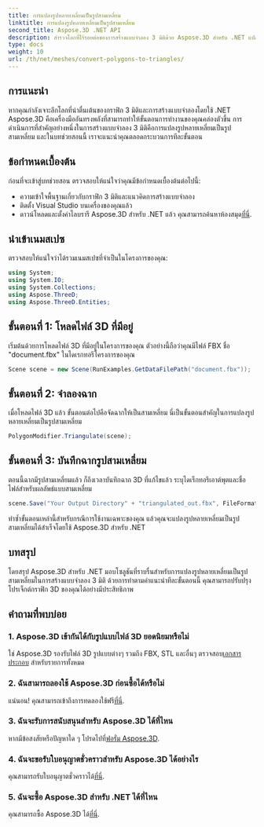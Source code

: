```yaml
---
title: การแปลงรูปหลายเหลี่ยมเป็นรูปสามเหลี่ยม
linktitle: การแปลงรูปหลายเหลี่ยมเป็นรูปสามเหลี่ยม
second_title: Aspose.3D .NET API
description: สำรวจโลกที่ไร้รอยต่อของการสร้างแบบจำลอง 3 มิติด้วย Aspose.3D สำหรับ .NET แปลงรูปหลายเหลี่ยมเป็นรูปสามเหลี่ยมอย่างง่ายดายโดยใช้คำแนะนำทีละขั้นตอนของเรา ดาวน์โหลดทดลองใช้ฟรีตอนนี้!
type: docs
weight: 10
url: /th/net/meshes/convert-polygons-to-triangles/
---
```

## การแนะนำ
หากคุณกำลังเจาะลึกโลกที่น่าตื่นเต้นของกราฟิก 3 มิติและการสร้างแบบจำลองโดยใช้ .NET Aspose.3D คือเครื่องมืออันทรงพลังที่สามารถทำให้ขั้นตอนการทำงานของคุณคล่องตัวขึ้น การดำเนินการที่สำคัญอย่างหนึ่งในการสร้างแบบจำลอง 3 มิติคือการแปลงรูปหลายเหลี่ยมเป็นรูปสามเหลี่ยม และในบทช่วยสอนนี้ เราจะแนะนำคุณตลอดกระบวนการทีละขั้นตอน
## ข้อกำหนดเบื้องต้น
ก่อนที่จะเข้าสู่บทช่วยสอน ตรวจสอบให้แน่ใจว่าคุณมีข้อกำหนดเบื้องต้นต่อไปนี้:
- ความเข้าใจพื้นฐานเกี่ยวกับกราฟิก 3 มิติและแนวคิดการสร้างแบบจำลอง
- ติดตั้ง Visual Studio บนเครื่องของคุณแล้ว
-  ดาวน์โหลดและตั้งค่าไลบรารี Aspose.3D สำหรับ .NET แล้ว คุณสามารถค้นหาห้องสมุด[ที่นี่](https://releases.aspose.com/3d/net/).
## นำเข้าเนมสเปซ
ตรวจสอบให้แน่ใจว่าได้รวมเนมสเปซที่จำเป็นในโครงการของคุณ:
```csharp
using System;
using System.IO;
using System.Collections;
using Aspose.ThreeD;
using Aspose.ThreeD.Entities;
```
## ขั้นตอนที่ 1: โหลดไฟล์ 3D ที่มีอยู่
เริ่มต้นด้วยการโหลดไฟล์ 3D ที่มีอยู่ในโครงการของคุณ ตัวอย่างนี้ถือว่าคุณมีไฟล์ FBX ชื่อ "document.fbx" ในไดเรกทอรีโครงการของคุณ
```csharp
Scene scene = new Scene(RunExamples.GetDataFilePath("document.fbx"));
```
## ขั้นตอนที่ 2: จำลองฉาก
เมื่อโหลดไฟล์ 3D แล้ว ขั้นตอนต่อไปคือจัดฉากให้เป็นสามเหลี่ยม นี่เป็นขั้นตอนสำคัญในการแปลงรูปหลายเหลี่ยมเป็นรูปสามเหลี่ยม
```csharp
PolygonModifier.Triangulate(scene);
```
## ขั้นตอนที่ 3: บันทึกฉากรูปสามเหลี่ยม
ตอนนี้ฉากมีรูปสามเหลี่ยมแล้ว ก็ถึงเวลาบันทึกฉาก 3D ที่แก้ไขแล้ว ระบุไดเร็กทอรีเอาต์พุตและชื่อไฟล์สำหรับผลลัพธ์แบบสามเหลี่ยม
```csharp
scene.Save("Your Output Directory" + "triangulated_out.fbx", FileFormat.FBX7400ASCII);
```
ทำซ้ำขั้นตอนเหล่านี้สำหรับกรณีการใช้งานเฉพาะของคุณ แล้วคุณจะแปลงรูปหลายเหลี่ยมเป็นรูปสามเหลี่ยมได้สำเร็จโดยใช้ Aspose.3D สำหรับ .NET
## บทสรุป
โดยสรุป Aspose.3D สำหรับ .NET มอบโซลูชันที่ราบรื่นสำหรับการแปลงรูปหลายเหลี่ยมเป็นรูปสามเหลี่ยมในการสร้างแบบจำลอง 3 มิติ ด้วยการทำตามคำแนะนำทีละขั้นตอนนี้ คุณสามารถปรับปรุงโปรเจ็กต์กราฟิก 3D ของคุณได้อย่างมีประสิทธิภาพ
## คำถามที่พบบ่อย
### 1. Aspose.3D เข้ากันได้กับรูปแบบไฟล์ 3D ยอดนิยมหรือไม่
 ใช่ Aspose.3D รองรับไฟล์ 3D รูปแบบต่างๆ รวมถึง FBX, STL และอื่นๆ ตรวจสอบ[เอกสารประกอบ](https://reference.aspose.com/3d/net/) สำหรับรายการทั้งหมด
### 2. ฉันสามารถลองใช้ Aspose.3D ก่อนซื้อได้หรือไม่
 แน่นอน! คุณสามารถเข้าถึงการทดลองใช้ฟรี[ที่นี่](https://releases.aspose.com/).
### 3. ฉันจะรับการสนับสนุนสำหรับ Aspose.3D ได้ที่ไหน
 หากมีข้อสงสัยหรือปัญหาใด ๆ โปรดไปที่[ฟอรั่ม Aspose.3D](https://forum.aspose.com/c/3d/18).
### 4. ฉันจะขอรับใบอนุญาตชั่วคราวสำหรับ Aspose.3D ได้อย่างไร
 คุณสามารถรับใบอนุญาตชั่วคราวได้[ที่นี่](https://purchase.aspose.com/temporary-license/).
### 5. ฉันจะซื้อ Aspose.3D สำหรับ .NET ได้ที่ไหน
 คุณสามารถซื้อ Aspose.3D ได้[ที่นี่](https://purchase.aspose.com/buy).